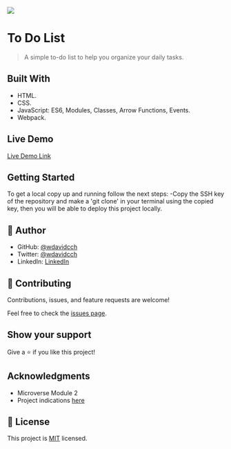 ![](https://img.shields.io/badge/Microverse-blueviolet)

# To Do List

>A simple to-do list to help you organize your daily tasks.


## Built With

- HTML.
- CSS.
- JavaScript: ES6, Modules, Classes, Arrow Functions, Events.
- Webpack.

## Live Demo

[Live Demo Link](https://wdavidcch.github.io/to-do-list/)


## Getting Started

To get a local copy up and running follow the next steps: -Copy the SSH key of the repository and make a 'git clone' in your terminal using the copied key, then you will be able to deploy this project locally.

## 👤 Author

- GitHub: [@wdavidcch](https://github.com/wdavidcch)
- Twitter: [@wdavidcch](https://twitter.com/wdavidcch)
- LinkedIn: [LinkedIn](https://www.linkedin.com/in/williams-colmenares-989a6b151)

## 🤝 Contributing

Contributions, issues, and feature requests are welcome!

Feel free to check the [issues page](../../issues/).

## Show your support

Give a ⭐️ if you like this project!

## Acknowledgments

- Microverse Module 2
- Project indications [here](https://github.com/microverseinc/curriculum-javascript/blob/main/todo-list/sneak_peek.md)

## 📝 License

This project is [MIT](./MIT.md) licensed.
